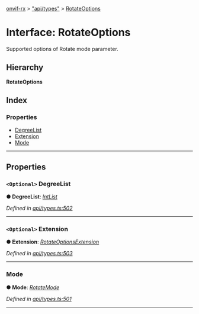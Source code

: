 [onvif-rx](../README.md) > ["api/types"](../modules/_api_types_.md) > [RotateOptions](../interfaces/_api_types_.rotateoptions.md)

# Interface: RotateOptions

Supported options of Rotate mode parameter.

## Hierarchy

**RotateOptions**

## Index

### Properties

* [DegreeList](_api_types_.rotateoptions.md#degreelist)
* [Extension](_api_types_.rotateoptions.md#extension)
* [Mode](_api_types_.rotateoptions.md#mode)

---

## Properties

<a id="degreelist"></a>

### `<Optional>` DegreeList

**● DegreeList**: *[IntList](_api_types_.intlist.md)*

*Defined in [api/types.ts:502](https://github.com/patrickmichalina/onvif-rx/blob/3ab1739/src/api/types.ts#L502)*

___
<a id="extension"></a>

### `<Optional>` Extension

**● Extension**: *[RotateOptionsExtension](_api_types_.rotateoptionsextension.md)*

*Defined in [api/types.ts:503](https://github.com/patrickmichalina/onvif-rx/blob/3ab1739/src/api/types.ts#L503)*

___
<a id="mode"></a>

###  Mode

**● Mode**: *[RotateMode](../enums/_api_types_.rotatemode.md)*

*Defined in [api/types.ts:501](https://github.com/patrickmichalina/onvif-rx/blob/3ab1739/src/api/types.ts#L501)*

___

